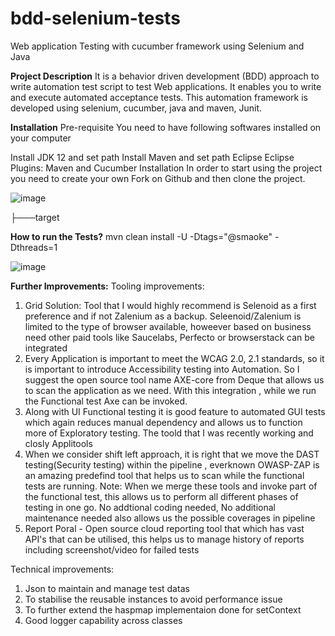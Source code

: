 # bdd-selenium-tests
Web application Testing with cucumber framework using Selenium and Java

**Project Description**
It is a behavior driven development (BDD) approach to write automation test script to test Web applications. It enables you to write and execute automated acceptance tests. This automation framework is developed using selenium, cucumber, java and maven, Junit.

**Installation**
Pre-requisite You need to have following softwares installed on your computer

Install JDK 12 and set path
Install Maven and set path
Eclipse
Eclipse Plugins: Maven and Cucumber
Installation In order to start using the project you need to create your own Fork on Github and then clone the project.

![image](https://user-images.githubusercontent.com/47081871/178610372-896dcdc3-7d5f-4492-8b42-00a438e60473.png)

├───target

**How to run the Tests?**
mvn clean install -U -Dtags="@smaoke" -Dthreads=1

![image](https://user-images.githubusercontent.com/18717702/132341517-2c19234c-1862-4071-b9ae-d9a530c4af63.png)


**Further Improvements:**
Tooling improvements:
1. Grid Solution:
    Tool that I would highly recommend is Selenoid as a first preference and if not Zalenium as a backup.
    Seleenoid/Zalenium is limited to the type of browser available, howeever based on business need other paid tools like Saucelabs, Perfecto or browserstack can be integrated
2. Every Application is important to meet the WCAG 2.0, 2.1 standards, so it is important to introduce Accessibility testing into Automation. So I suggest the open source tool name AXE-core from Deque that allows us to scan the application as we need. With this integration , while we run the Functional test Axe can be invoked.
3. Along with UI Functional testing it is good feature to automated GUI tests which again reduces manual dependency and allows us to function more of Exploratory testing. The toold that I was recently working and closly Applitools
4. When we consider shift left approach, it is right that we move the DAST testing(Security testing) within the pipeline , everknown OWASP-ZAP is an amazing predefind tool that helps us to scan while the functional tests are running.
Note: When we merge these tools and invoke part of the functional test, this allows us to perform all different phases of testing in one go. No addtional coding needed, No additional maintenance needed also allows us the possible coverages in pipeline
5. Report Poral - Open source cloud reporting tool that which has vast API's that can be utilised, this helps us to manage history of reports including screenshot/video for failed tests


Technical improvements:
1. Json to maintain and manage test datas
2. To stabilise the reusable instances to avoid performance issue
3. To further extend the haspmap implementaion done for setContext
4. Good logger capability across classes 

